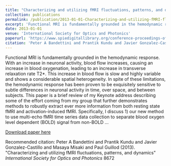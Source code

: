 ```yaml
---
title: "Characterizing and utilizing fMRI fluctuations, patterns, and dynamics"
collection: publications
permalink: /publication/2013-01-01-Characterizing-and-utilizing-fMRI-fluctuations%2C-patterns%2C-and-dynamics
excerpt: 'Functional MRI is fundamentally grounded in the hemodynamic response. With an increase in neuronal activity, blood flow increases, causing an increase in blood oxygenation, leading to an increase in transverse relaxation rate T2*. This increase in blood flow is slow and highly variable and shows a considerable spatial heterogeneity. In spite of these limitations, the hemodynamic response has been proven to be exquisitely sensitive to subtle differences in neuronal activity in time, over space, and between subjects. This paper is a brief review of my Keynote address describing some of the effort coming from my group that further demonstrates methods to robustly extract ever more information from both resting state fMRI and activation-induced fMRI. Specifically, I discuss 1) our new method to use multi-echo fMRI time series data collection to separate blood oxygen level dependent (BOLD) signal from non-BOLD …'
date: 2013-01-01
venue: 'International Society for Optics and Photonics'
paperurl: 'https://www.spiedigitallibrary.org/conference-proceedings-of-spie/8672/86720T/Characterizing-and-utilizing-fMRI-fluctuations-patterns-and-dynamics/10.1117/12.2012737.short'
citation: 'Peter A Bandettini and Prantik Kundu and Javier Gonzalez-Castillo and Masaya Misaki and Paul Guillod (2013). &quot;Characterizing and utilizing fMRI fluctuations, patterns, and dynamics&quot; <i>International Society for Optics and Photonics</i> 8672'
---
```

Functional MRI is fundamentally grounded in the hemodynamic response. With an increase in neuronal activity, blood flow increases, causing an increase in blood oxygenation, leading to an increase in transverse relaxation rate T2*. This increase in blood flow is slow and highly variable and shows a considerable spatial heterogeneity. In spite of these limitations, the hemodynamic response has been proven to be exquisitely sensitive to subtle differences in neuronal activity in time, over space, and between subjects. This paper is a brief review of my Keynote address describing some of the effort coming from my group that further demonstrates methods to robustly extract ever more information from both resting state fMRI and activation-induced fMRI. Specifically, I discuss 1) our new method to use multi-echo fMRI time series data collection to separate blood oxygen level dependent (BOLD) signal from non-BOLD …

[Download paper here](https://www.spiedigitallibrary.org/conference-proceedings-of-spie/8672/86720T/Characterizing-and-utilizing-fMRI-fluctuations-patterns-and-dynamics/10.1117/12.2012737.short)

Recommended citation: Peter A Bandettini and Prantik Kundu and Javier Gonzalez-Castillo and Masaya Misaki and Paul Guillod (2013). "Characterizing and utilizing fMRI fluctuations, patterns, and dynamics" <i>International Society for Optics and Photonics</i> 8672